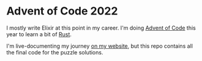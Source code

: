 # Advent of Code 2022

I mostly write Elixir at this point in my career. I'm doing [Advent of
Code][aoc] this year to learn a bit of [Rust][rust].

I'm live-documenting my journey [on my website][aoc-post], but this repo
contains all the final code for the puzzle solutions.

[aoc]: https://adventofcode.com
[aoc-post]: https://andrealeopardi.com/posts/advent-of-code-2022/
[rust]: https://www.rust-lang.org
